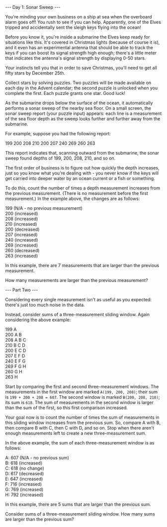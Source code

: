 --- Day 1: Sonar Sweep --- 

You're minding your own business on a ship at sea when the overboard alarm goes off! You rush
to see if you can help. Apparently, one of the Elves tripped and accidentally sent the sleigh keys flying into the
ocean!

Before you know it, you're inside a submarine the Elves keep ready for situations like this. It's covered in Christmas
lights (because of course it is), and it even has an experimental antenna that should be able to track the keys if you
can boost its signal strength high enough; there's a little meter that indicates the antenna's signal strength by
displaying 0-50 stars.

Your instincts tell you that in order to save Christmas, you'll need to get all fifty stars by December 25th.

Collect stars by solving puzzles. Two puzzles will be made available on each day in the Advent calendar; the second
puzzle is unlocked when you complete the first. Each puzzle grants one star. Good luck!

As the submarine drops below the surface of the ocean, it automatically performs a sonar sweep of the nearby sea floor.
On a small screen, the sonar sweep report (your puzzle input) appears: each line is a measurement of the sea floor depth
as the sweep looks further and further away from the submarine.

For example, suppose you had the following report:

199 200 208 210 200 207 240 269 260 263

This report indicates that, scanning outward from the submarine, the sonar sweep
found depths of 199, 200, 208, 210, and so on.

The first order of business is to figure out how quickly the depth increases, just so you know what you're dealing with - you never know if the keys will get carried into deeper water by an ocean current or a fish or something.

To do this, count the number of times a depth measurement increases from the previous measurement. (There is no
measurement before the first measurement.) In the example above, the changes are as follows:

199 (N/A - no previous measurement)\
200 (increased)\
208 (increased)\
210 (increased)\
200 (decreased)\
207 (increased)\
240 (increased)\
269 (increased)\
260 (decreased)\
263 (increased)

In this example, there are 7 measurements that are larger than the previous measurement.

How many measurements are larger than the previous measurement?


--- Part Two ---

Considering every single measurement isn't as useful as you expected: there's just too much noise in
the data.

Instead, consider sums of a three-measurement sliding window. Again considering the above example:

199 A\
200 A B    
208 A B C  
210 B C D\
200 E C D\
207 E F D\
240 E F G  
269 F G H\
260 G H\
263 H

Start by comparing the first and second three-measurement windows. The measurements in the first
window are marked `A(199, 200, 208)`; their sum is `199 + 200 + 208 = 607`. The second window is marked `B(200, 208, 210)`;
its sum is `618`. The sum of measurements in the second window is larger than the sum of the first, so this first
comparison increased.

Your goal now is to count the number of times the sum of measurements in this sliding window increases from the previous
sum. So, compare A with B, then compare B with C, then C with D, and so on. Stop when there aren't enough measurements
left to create a new three-measurement sum.

In the above example, the sum of each three-measurement window is as follows:

A: 607 (N/A - no previous sum)\
B: 618 (increased)\
C: 618 (no change)\
D: 617 (decreased)\
E: 647 (increased)\
F: 716 (increased)\
G: 769 (increased)\
H: 792 (increased)

In this example, there are 5 sums that are larger than the previous sum.

Consider sums of a three-measurement sliding window. How many sums are larger than the previous sum?
